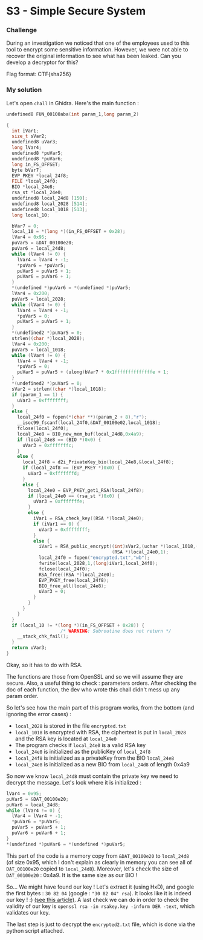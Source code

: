 # S3 - Simple Secure System

### Challenge

During an investigation we noticed that one of the employees used to this tool to encrypt some sensitive information. However, we were not able to recover the original information to see what has been leaked. Can you develop a decryptor for this?

Flag format: CTF{sha256}

### My solution

Let's open `chall` in Ghidra. Here's the main function :

```C
undefined8 FUN_00100aba(int param_1,long param_2)

{
  int iVar1;
  size_t sVar2;
  undefined8 uVar3;
  long lVar4;
  undefined8 *puVar5;
  undefined8 *puVar6;
  long in_FS_OFFSET;
  byte bVar7;
  EVP_PKEY *local_24f8;
  FILE *local_24f0;
  BIO *local_24e8;
  rsa_st *local_24e0;
  undefined8 local_24d8 [150];
  undefined8 local_2028 [514];
  undefined8 local_1018 [513];
  long local_10;

  bVar7 = 0;
  local_10 = *(long *)(in_FS_OFFSET + 0x28);
  lVar4 = 0x95;
  puVar5 = &DAT_00100e20;
  puVar6 = local_24d8;
  while (lVar4 != 0) {
    lVar4 = lVar4 + -1;
    *puVar6 = *puVar5;
    puVar5 = puVar5 + 1;
    puVar6 = puVar6 + 1;
  }
  *(undefined *)puVar6 = *(undefined *)puVar5;
  lVar4 = 0x200;
  puVar5 = local_2028;
  while (lVar4 != 0) {
    lVar4 = lVar4 + -1;
    *puVar5 = 0;
    puVar5 = puVar5 + 1;
  }
  *(undefined2 *)puVar5 = 0;
  strlen((char *)local_2028);
  lVar4 = 0x200;
  puVar5 = local_1018;
  while (lVar4 != 0) {
    lVar4 = lVar4 + -1;
    *puVar5 = 0;
    puVar5 = puVar5 + (ulong)bVar7 * 0x1ffffffffffffffe + 1;
  }
  *(undefined2 *)puVar5 = 0;
  sVar2 = strlen((char *)local_1018);
  if (param_1 == 1) {
    uVar3 = 0xffffffff;
  }
  else {
    local_24f0 = fopen(*(char **)(param_2 + 8),"r");
    __isoc99_fscanf(local_24f0,&DAT_00100e02,local_1018);
    fclose(local_24f0);
    local_24e8 = BIO_new_mem_buf(local_24d8,0x4a9);
    if (local_24e8 == (BIO *)0x0) {
      uVar3 = 0xfffffffc;
    }
    else {
      local_24f8 = d2i_PrivateKey_bio(local_24e8,&local_24f8);
      if (local_24f8 == (EVP_PKEY *)0x0) {
        uVar3 = 0xfffffffd;
      }
      else {
        local_24e0 = EVP_PKEY_get1_RSA(local_24f8);
        if (local_24e0 == (rsa_st *)0x0) {
          uVar3 = 0xfffffffe;
        }
        else {
          iVar1 = RSA_check_key((RSA *)local_24e0);
          if (iVar1 == 0) {
            uVar3 = 0xffffffff;
          }
          else {
            iVar1 = RSA_public_encrypt((int)sVar2,(uchar *)local_1018,(uchar *)local_2028,
                                       (RSA *)local_24e0,1);
            local_24f0 = fopen("encrypted.txt","wb");
            fwrite(local_2028,1,(long)iVar1,local_24f0);
            fclose(local_24f0);
            RSA_free((RSA *)local_24e0);
            EVP_PKEY_free(local_24f8);
            BIO_free_all(local_24e8);
            uVar3 = 0;
          }
        }
      }
    }
  }
  if (local_10 != *(long *)(in_FS_OFFSET + 0x28)) {
                    /* WARNING: Subroutine does not return */
    __stack_chk_fail();
  }
  return uVar3;
}
```

Okay, so it has to do with RSA.

The functions are those from OpenSSL and so we will assume they are secure. Also, a useful thing to check : parameters orders. After checking the doc of each function, the dev who wrote this chall didn't mess up any param order.

So let's see how the main part of this program works, from the bottom (and ignoring the error cases) :
* `local_2028` is stored in the file `encrypted.txt`
* `local_1018` is encrypted with RSA, the ciphertext is put in `local_2028` and the RSA key is located at `local_24e0`
* The program checks if `local_24e0` is a valid RSA key
* `local_24e0` is initialized as the publicKey of `local_24f8`
* `local_24f8` is initialized as a privateKey from the BIO `local_24e8`
* `local_24e8` is initialized as a new BIO from `local_24d8` of length 0x4a9

So now we know `local_24d8` must contain the private key we need to decrypt the message. Let's look where it is initialized :

```C
lVar4 = 0x95;
puVar5 = &DAT_00100e20;
puVar6 = local_24d8;
while (lVar4 != 0) {
  lVar4 = lVar4 + -1;
  *puVar6 = *puVar5;
  puVar5 = puVar5 + 1;
  puVar6 = puVar6 + 1;
}
*(undefined *)puVar6 = *(undefined *)puVar5;
```

This part of the code is a memory copy from `&DAT_00100e20` to `local_24d8` (of size 0x95, which I don't explain as clearly in memory you can see all of `DAT_00100e20` copied to `local_24d8`). Moreover, let's check the size of `DAT_00100e20` : 0x4a9. It is the same size as our BIO !

So... We might have found our key ! Let's extract it (using HxD), and google the first bytes : `30 82 04` (google : `"30 82 04" rsa`).
It looks like it is indeed our key ! :) [(see this article)](https://usrmisc.wordpress.com/2019/03/31/how-openssh-stores-rsa-key-pairs/).
A last check we can do in order to check the validity of our key is `openssl rsa -in rsakey.key -inform DER -text`, which validates our key.

The last step is just to decrypt the `encrypted2.txt` file, which is done via the python script attached.
